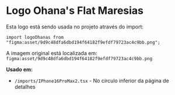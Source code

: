 # Logo Ohana's Flat Maresias

Esta logo está sendo usada no projeto através do import:

```tsx
import logoOhanas from "figma:asset/9d9c48dfa6dbd194f64182f9efdf79723ac4c9bb.png";
```

A imagem original está localizada em:
`figma:asset/9d9c48dfa6dbd194f64182f9efdf79723ac4c9bb.png`

**Usado em:**
- `/imports/IPhone16ProMax2.tsx` - No círculo inferior da página de detalhes

